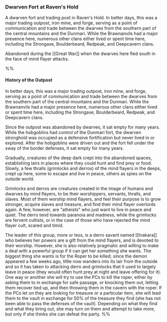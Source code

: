 ### Dwarven Fort at Raven's Hold

A dwarven fort and trading post in Raven's Hold. In better days, this was a major trading outpost, iron mine, and forge, serving as a point of communication and trade between the dwarves from the southern part of the central mountains and the Dunmari. While the Brawnanvils had a major presence here, numerous other clans either lived or spent time here, including the Strongaxe, Boulderbeard, Redpeak, and Deepcavern clans.

Abandoned during the [[Great War]] when the dwarves here fled south in the face of mind flayer attacks. 

%% 

#### History of the Outpost

In better days, this was a major trading outpost, iron mine, and forge, serving as a point of communication and trade between the dwarves from the southern part of the central mountains and the Dunmari. While the Brawnanvils had a major presence here, numerous other clans either lived or spent time here, including the Strongaxe, Boulderbeard, Redpeak, and Deepcavern clans.

Since the outpost was abandoned by dwarves, it sat empty for many years. While the hobgoblins had control of the Dunmari fort, the dwarven stronghold was occupied as a defensive fortification but never lived in or explored. After the hobgoblins were driven out and the fort fell under the sway of the border defenses, it sat empty for many years.

Gradually, creatures of the deep dark crept into the abandoned spaces, establishing lairs in places where they could hunt and find prey or food. Slowly, a few thralls (grimlocks and derros) of the mind flayers in the deeps, crept up here, some to escape and live in peace, others as spies on the outside world.

Grimlocks and derros are creatures created in the image of humans and dwarves by mind flayers, to be their worshippers, servants, thralls, and slaves. Most of them worship mind flayers, and feel their purpose is to grow stronger, acquire slaves and treasure, and find their mind flayer overlords again. A few, however, are "atheists" who just want to live in peace and quiet. The derro tend towards paranoia and madness, while the grimlocks are fervent cultists, or in the case of those who have rejected the mind flayer cult, scared and timid.

The leader of this group, more or less, is a derro savant named [[Inakara]] who believes her powers are a gift from the mind flayers, and is devoted to their worship. However, she is also relatively pragmatic and willing to make a deal with a powerful group if it can get her something she wants. The biggest thing she wants is for the Roper to be killed; since the demon appeared a few weeks ago, little now wanders into its lair from the outside and so it has taken to attacking derro and grimlocks that it used to largely leave in peace (they would often hunt prey at night and leave offering for it). One way or another she will try to use the PCs to kill the roper, either by asking them to in exchange for safe passage, or knocking them out, letting them recover tied up, and then throwing them in the cavern with the roper. If the PCs let on they are looking for treasure or a particular item, she will lead them to the vault in exchange for 50% of the treasure they find (she has not been able to pass the defenses of the vault). Depending on what they find and what they bring out, she may turn on them and attempt to take more, but only if she thinks she can defeat the party.
%%

